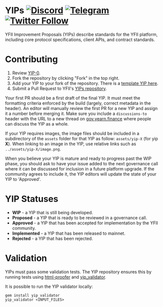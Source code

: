 # YIPs [![Discord](https://img.shields.io/discord/734804446353031319.svg?color=768AD4&label=discord&logo=https%3A%2F%2Fdiscordapp.com%2Fassets%2F8c9701b98ad4372b58f13fd9f65f966e.svg)](https://discordapp.com/channels/734804446353031319/) [![Telegram](https://img.shields.io/badge/chat-on%20Telegram-blue.svg)](https://t.me/yearnfinance) [![Twitter Follow](https://img.shields.io/twitter/follow/iearnfinance.svg?label=iearnfinance&style=social)](https://twitter.com/iearnfinance)
YFII Improvement Proposals (YIPs) describe standards for the YFII platform, including core protocol specifications, client APIs, and contract standards.

# Contributing

 1. Review [YIP-0](YIPS/yip-0.md).
 2. Fork the repository by clicking "Fork" in the top right.
 3. Add your YIP to your fork of the repository. There is a [template YIP here](yip-X.md).
 4. Submit a Pull Request to YFII's [YIPs repository](https://github.com/iearn-finance/YIPS/).

Your first PR should be a first draft of the final YIP. It must meet the formatting criteria enforced by the build (largely, correct metadata in the header). An editor will manually review the first PR for a new YIP and assign it a number before merging it. Make sure you include a `discussions-to` header with the URL to a new thread on [gov.yearn.finance](https://gov.yearn.finance/) where people can discuss the YIP as a whole.

If your YIP requires images, the image files should be included in a subdirectory of the `assets` folder for that YIP as follow: `assets/yip-X` (for yip **X**). When linking to an image in the YIP, use relative links such as `../assets/yip-X/image.png`.

When you believe your YIP is mature and ready to progress past the WIP phase, you should ask to have your issue added to the next governance call where it can be discussed for inclusion in a future platform upgrade. If the community agrees to include it, the YIP editors will update the state of your YIP to 'Approved'.

# YIP Statuses

* **WIP** - a YIP that is still being developed.
* **Proposed** - a YIP that is ready to be reviewed in a governance call.
* **Approved** - a YIP that has been accepted for implementation by the YFII community.
* **Implemented** - a YIP that has been released to mainnet.
* **Rejected** - a YIP that has been rejected.

# Validation

YIPs must pass some validation tests.  The YIP repository ensures this by running tests using [html-proofer](https://rubygems.org/gems/html-proofer) and [yip_validator](https://rubygems.org/gems/yip_validator).

It is possible to run the YIP validator locally:
```
gem install yip_validator
yip_validator <INPUT_FILES>
```
